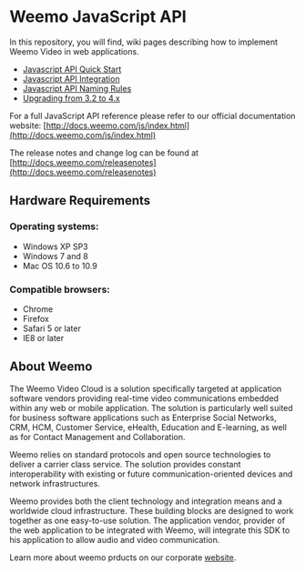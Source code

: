 # Weemo JavaScript API


In this repository, you will find, wiki pages describing how to implement Weemo Video in web applications.

- [Javascript API Quick Start](https://github.com/weemo/Release-4.0/wiki/Javascript-API---Quick-start)
- [Javascript API Integration](https://github.com/weemo/Release-4.0/wiki/Javascript-API-Integration)
- [Javascript API Naming Rules](https://github.com/weemo/Release-4.0/wiki/WeemoDriver-Naming)
- [Upgrading from 3.2 to 4.x](https://github.com/weemo/JavaScript-API/wiki/Upgrade-3.2-to-4.0)

For a full JavaScript API reference please refer to our official documentation website: [http://docs.weemo.com/js/index.html](http://docs.weemo.com/js/index.html)

The release notes and change log can be found at [http://docs.weemo.com/releasenotes](http://docs.weemo.com/releasenotes)

## Hardware Requirements

### Operating systems:
* Windows XP SP3 <br/>
* Windows 7 and 8<br/>
* Mac OS 10.6 to 10.9


### Compatible browsers:
* Chrome <br/>
* Firefox <br/>
* Safari 5 or later<br/>
* IE8 or later


## About Weemo

The Weemo Video Cloud is a solution specifically targeted at application software vendors providing real-time video communications embedded within any web or mobile application. The solution is particularly well suited for business software applications such as Enterprise Social Networks, CRM, HCM, Customer Service, eHealth, Education and E-learning, as well as for Contact Management and Collaboration.

Weemo relies on standard protocols and open source technologies to deliver a carrier class service. The solution provides constant interoperability with existing or future communication-oriented devices and network infrastructures.

Weemo provides both the client technology and integration means and a worldwide cloud infrastructure. These building blocks are designed to work together as one easy-to-use solution. The application vendor, provider of the web application to be integrated with Weemo, will integrate this SDK to his application to allow audio and video communication.

Learn more about weemo prducts on our corporate <a href="http://www.weemo.com">website</a>.
